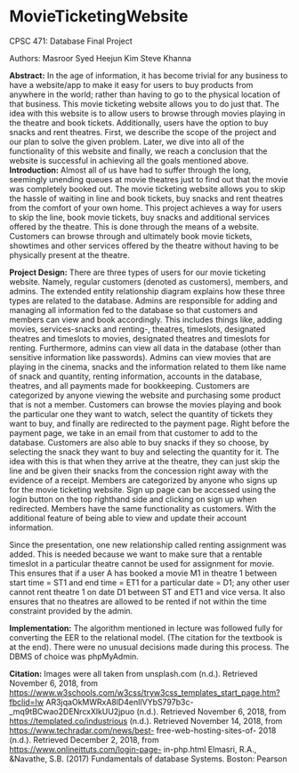 # MovieTicketingWebsite
CPSC 471: Database Final Project

Authors: Masroor Syed
Heejun Kim
Steve Khanna


**Abstract:** In the age of information, it has become trivial for any business to have a
website/app to make it easy for users to buy products from anywhere in the world;
rather than having to go to the physical location of that business. This movie
ticketing website allows you to do just that. The idea with this website is to allow
users to browse through movies playing in the theatre and book tickets. Additionally,
users have the option to buy snacks and rent theatres. First, we describe the scope of
the project and our plan to solve the given problem. Later, we dive into all of the
functionality of this website and finally, we reach a conclusion that the website is
successful in achieving all the goals mentioned above.
**Introduction:** Almost all of us have had to suffer through the long, seemingly
unending queues at movie theatres just to find out that the movie was completely
booked out. The movie ticketing website allows you to skip the hassle of waiting in
line and book tickets, buy snacks and rent theatres from the comfort of your own
home.
This project achieves a way for users to skip the line, book movie tickets, buy snacks
and additional services offered by the theatre. This is done through the means of a
website. Customers can browse through and ultimately book movie tickets,
showtimes and other services offered by the theatre without having to be physically
present at the theatre.


**Project Design:** There are three types of users for our movie ticketing website.
Namely, regular customers (denoted as customers), members, and admins. The
extended entity relationship diagram explains how these three types are related to the
database.
Admins are responsible for adding and managing all information fed to the database
so that customers and members can view and book accordingly. This includes things
like, adding movies, services-snacks and renting-, theatres, timeslots, designated
theatres and timeslots to movies, designated theatres and timeslots for renting.
Furthermore, admins can view all data in the database (other than sensitive
information like passwords). Admins can view movies that are playing in the
cinema, snacks and the information related to them like name of snack and quantity,
renting information, accounts in the database, theatres, and all payments made for
bookkeeping.
Customers are categorized by anyone viewing the website and purchasing some
product that is not a member. Customers can browse the movies playing and book
the particular one they want to watch, select the quantity of tickets they want to buy,
and finally are redirected to the payment page. Right before the payment page, we
take in an email from that customer to add to the database. Customers are also able
to buy snacks if they so choose, by selecting the snack they want to buy and
selecting the quantity for it. The idea with this is that when they arrive at the theatre,
they can just skip the line and be given their snacks from the concession right away
with the evidence of a receipt.
Members are categorized by anyone who signs up for the movie ticketing website.
Sign up page can be accessed using the login button on the top righthand side and
clicking on sign up when redirected. Members have the same functionality as
customers. With the additional feature of being able to view and update their account
information.

Since the presentation, one new relationship called renting assignment was added.
This is needed because we want to make sure that a rentable timeslot in a particular
theatre cannot be used for assignment for movie. This ensures that if a user A has
booked a movie M1 in theatre 1 between start time = ST1 and end time = ET1 for a
particular date = D1; any other user cannot rent theatre 1 on date D1 between ST
and ET1 and vice versa. It also ensures that no theatres are allowed to be rented if
not within the time constraint provided by the admin.


**Implementation:**
The algorithm mentioned in lecture was followed fully for converting the EER to the
relational model. (The citation for the textbook is at the end). There were no unusual
decisions made during this process.
The DBMS of choice was phpMyAdmin.


**Citation:**
Images	were	all	taken	from	unsplash.com
(n.d.). Retrieved November 6, 2018, from
https://www.w3schools.com/w3css/tryw3css_templates_start_page.htm?fbclid=Iw
AR3jqaOkMWRxA8lD4enlIVYbS797b3c-_mq9tBCwao2DENrcxXlkUU2jpuo
(n.d.). Retrieved November 6, 2018, from https://templated.co/industrious
(n.d.). Retrieved November 14, 2018, from https://www.techradar.com/news/best-
free-web-hosting-sites-of- 2018
(n.d.). Retrieved December 2, 2018, from https://www.onlineittuts.com/login-page-
in-php.html
Elmasri,	R.A.,	&Navathe,	S.B.	(2017)	Fundamentals	of	database	Systems.	Boston:
Pearson
